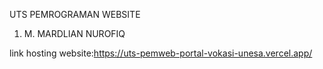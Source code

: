 UTS PEMROGRAMAN WEBSITE
1. M. MARDLIAN NUROFIQ

link hosting website:https://uts-pemweb-portal-vokasi-unesa.vercel.app/
